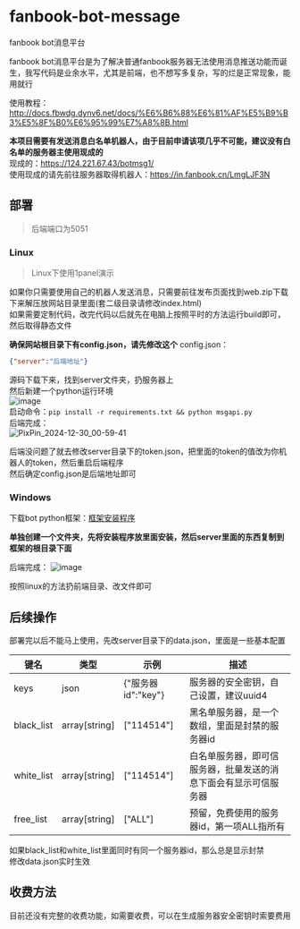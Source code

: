# fanbook-bot-message  
fanbook bot消息平台  

fanbook bot消息平台是为了解决普通fanbook服务器无法使用消息推送功能而诞生，我写代码是业余水平，尤其是前端，也不想写多复杂，写的烂是正常现象，能用就行  

使用教程：http://docs.fbwdg.dynv6.net/docs/%E6%B6%88%E6%81%AF%E5%B9%B3%E5%8F%B0%E6%95%99%E7%A8%8B.html  

**本项目需要有发送消息白名单机器人，由于目前申请该项几乎不可能，建议没有白名单的服务器主使用现成的**  
现成的：[https://124.221.67.43/botmsg1/  ](https://botmsg.wdg.cloudns.ch/)  
使用现成的请先前往服务器取得机器人：https://in.fanbook.cn/LmgLJF3N  

## 部署  

> 后端端口为5051  

### Linux

> Linux下使用1panel演示  

如果你只需要使用自己的机器人发送消息，只需要前往发布页面找到web.zip下载下来解压放网站目录里面(套二级目录请修改index.html)  
如果需要定制代码，改完代码以后就先在电脑上按照平时的方法运行build即可，然后取得静态文件  

**确保网站根目录下有config.json，请先修改这个**
config.json：
```json
{"server":"后端地址"}
```  

源码下载下来，找到server文件夹，扔服务器上  
然后新建一个python运行环境  
![image](https://github.com/user-attachments/assets/2164f41e-93b4-445a-b562-c3c640bf17ec)  
启动命令：`pip install -r requirements.txt && python msgapi.py`  
后端完成：  
![PixPin_2024-12-30_00-59-41](https://github.com/user-attachments/assets/cc9f5eae-4b7f-43c0-bbfc-d0913e18600a)  

后端没问题了就去修改server目录下的token.json，把里面的token的值改为你机器人的token，然后重启后端程序  
然后确定config.json是后端地址即可  

### Windows

下载bot python框架：[框架安装程序](https://124.221.67.43/hj_update.exe)  

**单独创建一个文件夹，先将安装程序放里面安装，然后server里面的东西复制到框架的根目录下面**  

后端完成：
![image](https://github.com/user-attachments/assets/b411f701-82ad-47d1-b3bb-2f3301e8c4f9)  

按照linux的方法扔前端目录、改文件即可

## 后续操作

部署完以后不能马上使用，先改server目录下的data.json，里面是一些基本配置  

| 键名 | 类型 | 示例 | 描述 |
| - | - | - | - |
| keys | json | {"服务器id":"key"} | 服务器的安全密钥，自己设置，建议uuid4 |
| black_list | array[string] | ["114514"] | 黑名单服务器，是一个数组，里面是封禁的服务器id |
| white_list | array[string] | ["114514"] | 白名单服务器，即可信服务器，批量发送的消息下面会有显示可信服务器 |
| free_list | array[string] | ["ALL"] | 预留，免费使用的服务器id，第一项ALL指所有 |

如果black_list和white_list里面同时有同一个服务器id，那么总是显示封禁  
修改data.json实时生效

## 收费方法

目前还没有完整的收费功能，如需要收费，可以在生成服务器安全密钥时索要费用
